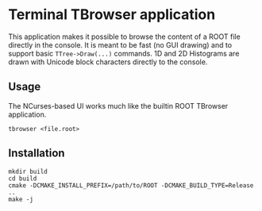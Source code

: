 # Terminal TBrowser application
This application makes it possible to browse the content of a ROOT file directly in the console.
It is meant to be fast (no GUI drawing) and to support basic `TTree->Draw(...)` commands.
1D and 2D Histograms are drawn with Unicode block characters directly to the console.

## Usage
The NCurses-based UI works much like the builtin ROOT TBrowser application.
```
tbrowser <file.root>
```

## Installation
```
mkdir build
cd build
cmake -DCMAKE_INSTALL_PREFIX=/path/to/ROOT -DCMAKE_BUILD_TYPE=Release ..
make -j
```
